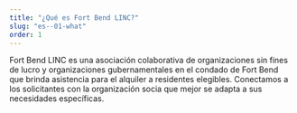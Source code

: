 ```yaml
---
title: "¿Qué es Fort Bend LINC?"
slug: "es--01-what"
order: 1
---
```


Fort Bend LINC es una asociación colaborativa de organizaciones sin fines de lucro y organizaciones gubernamentales en el condado de Fort Bend que brinda asistencia para el alquiler a residentes elegibles. Conectamos a los solicitantes con la organización socia que mejor se adapta a sus necesidades específicas.